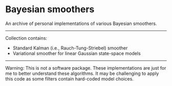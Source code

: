 # Bayesian smoothers

An archive of personal implementations of various Bayesian smoothers.

---

Collection contains:

- Standard Kalman (i.e., Rauch-Tung-Striebel) smoother
- Variational smoother for linear Gaussian state-space models

---

Warning: This is not a software package. These implementations are just for me to better understand these algorithms. It may be challenging to apply this code as some filters contain hard-coded model choices.
